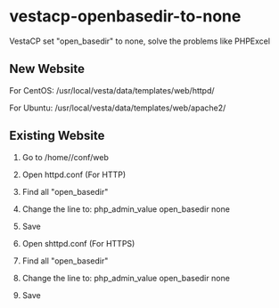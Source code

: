 # vestacp-openbasedir-to-none
VestaCP set "open_basedir" to none, solve the problems like PHPExcel


## New Website

For CentOS:
  /usr/local/vesta/data/templates/web/httpd/
  
For Ubuntu:
  /usr/local/vesta/data/templates/web/apache2/
  
## Existing Website

1. Go to /home/<username>/conf/web
1. Open httpd.conf (For HTTP)
1. Find all "open_basedir"
1. Change the line to:
      php_admin_value open_basedir none
1. Save

1. Open shttpd.conf (For HTTPS)
1. Find all "open_basedir"
1. Change the line to:
      php_admin_value open_basedir none
1. Save
